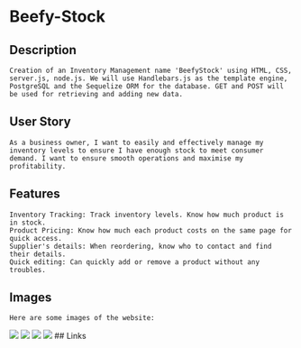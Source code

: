 # Beefy-Stock

## Description 

    Creation of an Inventory Management name 'BeefyStock' using HTML, CSS, server.js, node.js. We will use Handlebars.js as the template engine, PostgreSQL and the Sequelize ORM for the database. GET and POST will be used for retrieving and adding new data. 

## User Story 

    As a business owner, I want to easily and effectively manage my inventory levels to ensure I have enough stock to meet consumer demand. I want to ensure smooth operations and maximise my profitability. 

## Features 

    Inventory Tracking: Track inventory levels. Know how much product is in stock.
    Product Pricing: Know how much each product costs on the same page for quick access. 
    Supplier's details: When reordering, know who to contact and find their details. 
    Quick editing: Can quickly add or remove a product without any troubles. 

## Images 

    Here are some images of the website:
 <img src="Screenshot 2024-05-09 181746.png">
 <img src="Screenshot 2024-05-09 181835.png">
 <img src="Screenshot 2024-05-09 181953.png">
 <img src="Screenshot 2024-05-09 182032.png">
## Links 

